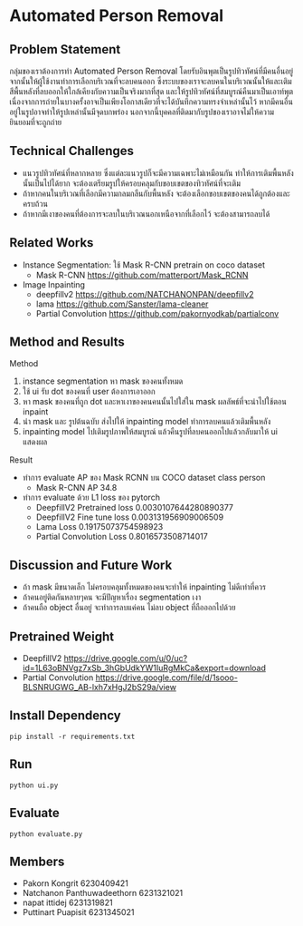 # Automated Person Removal

## Problem Statement
กลุ่มของเราต้องการทำ Automated Person Removal โดยรับอินพุตเป็นรูปทิวทัศน์ที่มีคนอื่นอยู่ จากนั้นให้ผู้ใช้งานทำการเลือกบริเวณที่จะลบคนออก ซึ่งระบบของเราจะลบคนในบริเวณนั้นให้และเติมสีพื้นหลังที่ลบออกให้ใกล้เคียงกับความเป็นจริงมากที่สุด และให้รูปทิวทัศน์ที่สมบูรณ์คืนมาเป็นเอาท์พุต เนื่องจากการถ่ายในบางครั้งอาจเป็นเพียงโอกาสเดียวที่จะได้บันทึกความทรงจำเหล่านั้นไว้ หากมีคนอื่นอยู่ในรูปอาจทำให้รูปเหล่านั้นมีจุดบกพร่อง นอกจากนี้บุคคลที่ติดมากับรูปของเราอาจไม่ให้ความยินยอมที่จะถูกถ่าย  

## Technical Challenges
- แนวรูปทิวทัศน์ที่หลากหลาย ซึ่งแต่ละแนวรูปก็จะมีความเฉพาะไม่เหมือนกัน ทำให้การเติมพื้นหลังนั้นเป็นไปได้ยาก จะต้องเตรียมรูปให้ครอบคลุมกับขอบเขตของทิวทัศน์ที่จะเติม
- ถ้าหากคนในบริเวณที่เลือกมีความกลมกลืนกับพื้นหลัง จะต้องเลือกขอบเขตของคนได้ถูกต้องและครบถ้วน 
- ถ้าหากมีเงาของคนที่ต้องการจะลบในบริเวณนอกเหนือจากที่เลือกไว้ จะต้องสามารถลบได้ 

## Related Works
- Instance Segmentation: ใช้ Mask R-CNN pretrain on coco dataset 
  - Mask R-CNN https://github.com/matterport/Mask_RCNN
- Image Inpainting
  - deepfillv2 https://github.com/NATCHANONPAN/deepfillv2
  - lama https://github.com/Sanster/lama-cleaner
  - Partial Convolution https://github.com/pakornyodkab/partialconv

## Method and Results
Method
1. instance segmentation หา mask ของคนทั้งหมด
2. ใช้ ui รับ dot ของคนที่ user ต้องการเอาออก
3. หา mask ของคนที่ถูก dot และหาเงาของคนคนนั้นไปใส่ใน mask ผลลัพธ์ที่จะนำไปใช้ตอน inpaint
3. นำ mask และ รูปต้นฉบับ ส่งไปให้ inpainting model ทำการลบคนแล้วเติมพื้นหลัง
5. inpainting model ไปเติมรูปภาพให้สมบูรณ์ แล้วคืนรูปที่ลบคนออกไปแล้วกลับมาให้ ui แสดงผล

Result
- ทำการ evaluate AP ของ Mask RCNN บน COCO dataset class person
  - Mask R-CNN AP 34.8
- ทำการ evaluate ด้วย L1 loss ของ pytorch
  - DeepfillV2 Pretrained loss 0.0030107644280890377
  - DeepfillV2 Fine tune loss 0.003131956909006509
  - Lama Loss 0.19175073754598923
  - Partial Convolution Loss 0.8016573508714017
## Discussion and Future Work
- ถ้า mask มีขนาดเล็ก ไม่ครอบคลุมทั้งหมดของคนจะทำให้ inpainting ไม่ดีเท่าที่ควร
- ถ้าคนอยู่ติดกันหลายๆคน จะมีปัญหาเรื่อง segmentation เงา
- ถ้าคนถือ object อื่นอยู่ จะทำการลบแค่คน ไม่ลบ object ที่ถือออกไปด้วย

## Pretrained Weight
- DeepfillV2 https://drive.google.com/u/0/uc?id=1L63oBNVgz7xSb_3hGbUdkYW1IuRgMkCa&export=download
- Partial Convolution https://drive.google.com/file/d/1sooo-BLSNRUGWG_AB-lxh7xHgJ2bS29a/view

## Install Dependency
```commandline
pip install -r requirements.txt
```

## Run
```commandline
python ui.py
```

## Evaluate
```commandline
python evaluate.py
```

## Members
- Pakorn Kongrit 6230409421
- Natchanon Panthuwadeethorn 6231321021
- napat ittidej 6231319821
- Puttinart Puapisit 6231345021
